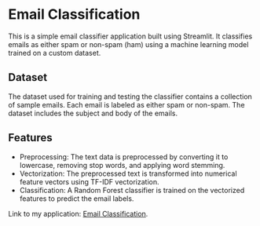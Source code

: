 # Email Classification

This is a simple email classifier application built using Streamlit. It classifies emails as either spam or non-spam (ham) using a machine learning model trained on a custom dataset.

## Dataset

The dataset used for training and testing the classifier contains a collection of sample emails. Each email is labeled as either spam or non-spam. The dataset includes the subject and body of the emails.

## Features

- Preprocessing: The text data is preprocessed by converting it to lowercase, removing stop words, and applying word stemming.
- Vectorization: The preprocessed text is transformed into numerical feature vectors using TF-IDF vectorization.
- Classification: A Random Forest classifier is trained on the vectorized features to predict the email labels.

Link to my application: [Email Classification](https://email-classification.streamlit.app/). 

